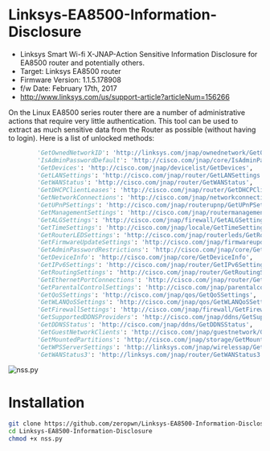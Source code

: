 # Linksys-EA8500-Information-Disclosure
* Linksys Smart Wi-fi X-JNAP-Action Sensitive Information Disclosure for EA8500 router and potentially others.
* Target: Linksys EA8500 router
* Firmware Version: 1.1.5.178908
* f/w Date: February 17th, 2017
* http://www.linksys.com/us/support-article?articleNum=156266

On the Linux EA8500 series router there are a number of administrative actions that require very little authentication. This tool can be used to extract as much sensitive data from the Router as possible (without having to login). Here is a list of unlocked methods:
```python
		'GetOwnedNetworkID': 'http://linksys.com/jnap/ownednetwork/GetOwnedNetworkID',
		'IsAdminPasswordDefault': 'http://cisco.com/jnap/core/IsAdminPasswordDefault',
		'GetDevices': 'http://cisco.com/jnap/devicelist/GetDevices',
		'GetLANSettings': 'http://cisco.com/jnap/router/GetLANSettings',
		'GetWANStatus': 'http://cisco.com/jnap/router/GetWANStatus',
		'GetDHCPClientLeases': 'http://cisco.com/jnap/router/GetDHCPClientLeases',
		'GetNetworkConnections': 'http://cisco.com/jnap/networkconnections/GetNetworkConnections',
		'GetUPnPSettings': 'http://cisco.com/jnap/routerupnp/GetUPnPSettings',
		'GetManagementSettings': 'http://cisco.com/jnap/routermanagement/GetManagementSettings',
		'GetALGSettings': 'http://cisco.com/jnap/firewall/GetALGSettings',
		'GetTimeSettings': 'http://cisco.com/jnap/locale/GetTimeSettings',
		'GetRouterLEDSettings': 'http://cisco.com/jnap/routerleds/GetRouterLEDSettings',
		'GetFirmwareUpdateSettings': 'http://cisco.com/jnap/firmwareupdate/GetFirmwareUpdateSettings',
		'GetAdminPasswordRestrictions': 'http://cisco.com/jnap/core/GetAdminPasswordRestrictions',
		'GetDeviceInfo': 'http://cisco.com/jnap/core/GetDeviceInfo',
		'GetIPv6Settings': 'http://cisco.com/jnap/router/GetIPv6Settings',
		'GetRoutingSettings': 'http://cisco.com/jnap/router/GetRoutingSettings',
		'GetEthernetPortConnections': 'http://cisco.com/jnap/router/GetEthernetPortConnections',
		'GetParentalControlSettings': 'http://cisco.com/jnap/parentalcontrol/GetParentalControlSettings',
		'GetQoSSettings': 'http://cisco.com/jnap/qos/GetQoSSettings',
		'GetWLANQoSSettings': 'http://cisco.com/jnap/qos/GetWLANQoSSettings',
		'GetFirewallSettings': 'http://cisco.com/jnap/firewall/GetFirewallSettings',
		'GetSupportedDDNSProviders': 'http://cisco.com/jnap/ddns/GetSupportedDDNSProviders',
		'GetDDNSStatus': 'http://cisco.com/jnap/ddns/GetDDNSStatus',
		'GetGuestNetworkClients': 'http://cisco.com/jnap/guestnetwork/GetGuestNetworkClients',
		'GetMountedPartitions': 'http://cisco.com/jnap/storage/GetMountedPartitions',
		'GetWPSServerSettings': 'http://linksys.com/jnap/wirelessap/GetWPSServerSettings',
		'GetWANStatus3': 'http://linksys.com/jnap/router/GetWANStatus3'
```

![nss.py](http://i.imgur.com/cmEKwlO.png)


# Installation
```bash
git clone https://github.com/zeropwn/Linksys-EA8500-Information-Disclosure
cd Linksys-EA8500-Information-Disclosure
chmod +x nss.py
```
